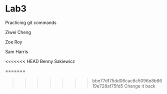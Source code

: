 # Lab3

Practicing git commands

Ziwei Cheng

Zoe Roy

Sam Harris

<<<<<<< HEAD
Benny Sakiewicz


=======
>>>>>>> bbe77df75dd06cac6c5096e8b6619e728af75fd5
Change it back

